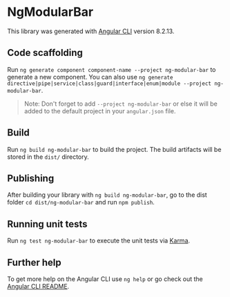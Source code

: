 # NgModularBar

This library was generated with [Angular CLI](https://github.com/angular/angular-cli) version 8.2.13.

## Code scaffolding

Run `ng generate component component-name --project ng-modular-bar` to generate a new component. You can also use `ng generate directive|pipe|service|class|guard|interface|enum|module --project ng-modular-bar`.
> Note: Don't forget to add `--project ng-modular-bar` or else it will be added to the default project in your `angular.json` file. 

## Build

Run `ng build ng-modular-bar` to build the project. The build artifacts will be stored in the `dist/` directory.

## Publishing

After building your library with `ng build ng-modular-bar`, go to the dist folder `cd dist/ng-modular-bar` and run `npm publish`.

## Running unit tests

Run `ng test ng-modular-bar` to execute the unit tests via [Karma](https://karma-runner.github.io).

## Further help

To get more help on the Angular CLI use `ng help` or go check out the [Angular CLI README](https://github.com/angular/angular-cli/blob/master/README.md).
